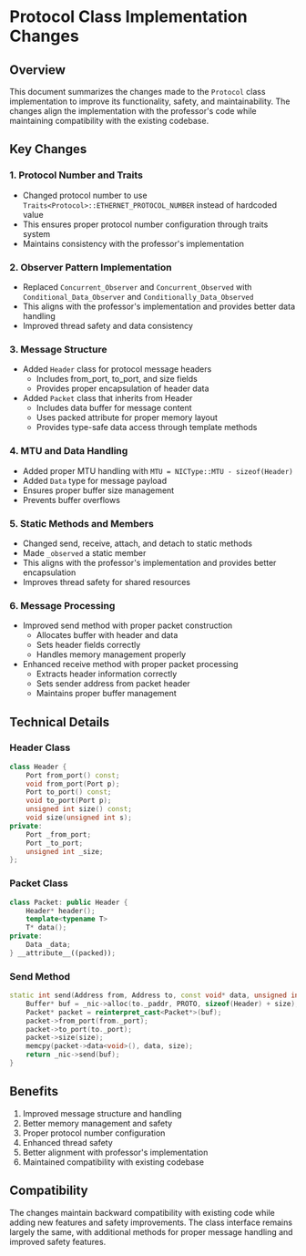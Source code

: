# Protocol Class Implementation Changes

## Overview
This document summarizes the changes made to the `Protocol` class implementation to improve its functionality, safety, and maintainability. The changes align the implementation with the professor's code while maintaining compatibility with the existing codebase.

## Key Changes

### 1. Protocol Number and Traits
- Changed protocol number to use `Traits<Protocol>::ETHERNET_PROTOCOL_NUMBER` instead of hardcoded value
- This ensures proper protocol number configuration through traits system
- Maintains consistency with the professor's implementation

### 2. Observer Pattern Implementation
- Replaced `Concurrent_Observer` and `Concurrent_Observed` with `Conditional_Data_Observer` and `Conditionally_Data_Observed`
- This aligns with the professor's implementation and provides better data handling
- Improved thread safety and data consistency

### 3. Message Structure
- Added `Header` class for protocol message headers
  - Includes from_port, to_port, and size fields
  - Provides proper encapsulation of header data
- Added `Packet` class that inherits from Header
  - Includes data buffer for message content
  - Uses packed attribute for proper memory layout
  - Provides type-safe data access through template methods

### 4. MTU and Data Handling
- Added proper MTU handling with `MTU = NICType::MTU - sizeof(Header)`
- Added `Data` type for message payload
- Ensures proper buffer size management
- Prevents buffer overflows

### 5. Static Methods and Members
- Changed send, receive, attach, and detach to static methods
- Made `_observed` a static member
- This aligns with the professor's implementation and provides better encapsulation
- Improves thread safety for shared resources

### 6. Message Processing
- Improved send method with proper packet construction
  - Allocates buffer with header and data
  - Sets header fields correctly
  - Handles memory management properly
- Enhanced receive method with proper packet processing
  - Extracts header information correctly
  - Sets sender address from packet header
  - Maintains proper buffer management

## Technical Details

### Header Class
```cpp
class Header {
    Port from_port() const;
    void from_port(Port p);
    Port to_port() const;
    void to_port(Port p);
    unsigned int size() const;
    void size(unsigned int s);
private:
    Port _from_port;
    Port _to_port;
    unsigned int _size;
};
```

### Packet Class
```cpp
class Packet: public Header {
    Header* header();
    template<typename T>
    T* data();
private:
    Data _data;
} __attribute__((packed));
```

### Send Method
```cpp
static int send(Address from, Address to, const void* data, unsigned int size) {
    Buffer* buf = _nic->alloc(to._paddr, PROTO, sizeof(Header) + size);
    Packet* packet = reinterpret_cast<Packet*>(buf);
    packet->from_port(from._port);
    packet->to_port(to._port);
    packet->size(size);
    memcpy(packet->data<void>(), data, size);
    return _nic->send(buf);
}
```

## Benefits
1. Improved message structure and handling
2. Better memory management and safety
3. Proper protocol number configuration
4. Enhanced thread safety
5. Better alignment with professor's implementation
6. Maintained compatibility with existing codebase

## Compatibility
The changes maintain backward compatibility with existing code while adding new features and safety improvements. The class interface remains largely the same, with additional methods for proper message handling and improved safety features.
